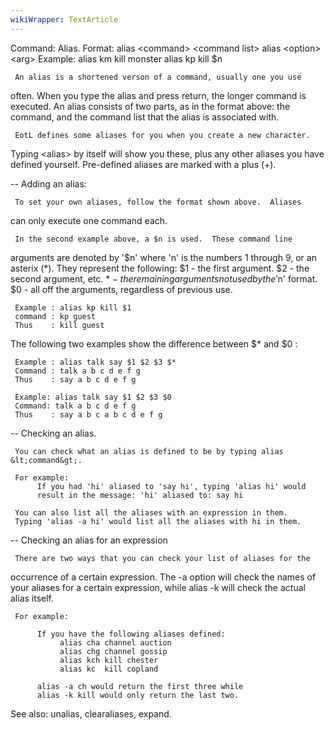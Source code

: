 ```yaml
---
wikiWrapper: TextArticle
---
```

Command: Alias.
Format:  alias &lt;command&gt; &lt;command list&gt;
         alias &lt;option&gt; &lt;arg&gt;
Example: alias km kill monster
         alias kp kill $n

     An alias is a shortened verson of a command, usually one you use
often.  When you type the alias and press return, the longer command is
executed.  An alias consists of two parts, as in the format above:
the command, and the command list that the alias is associated with.

     EotL defines some aliases for you when you create a new character.
Typing &lt;alias&gt; by itself will show you these, plus any other aliases
you have defined yourself.  Pre-defined aliases are marked with a plus (+).

-- Adding an alias:

     To set your own aliases, follow the format shown above.  Aliases
can only execute one command each.

     In the second example above, a $n is used.  These command line
arguments are denoted by '$n' where 'n' is the numbers 1 through 9,
or an asterix (*).  They represent the following:
          $1   -   the first argument.
          $2   -   the second argument, etc.
          $*   -   the remaining arguments not used by the '$n' format.
          $0   -   all off the arguments, regardless of previous use.

     Example : alias kp kill $1
     command : kp guest
     Thus    : kill guest

The following two examples show the difference between $* and $0 :

     Example : alias talk say $1 $2 $3 $*
     Command : talk a b c d e f g
     Thus    : say a b c d e f g

     Example: alias talk say $1 $2 $3 $0
     Command: talk a b c d e f g
     Thus    : say a b c a b c d e f g

-- Checking an alias.

     You can check what an alias is defined to be by typing alias &lt;command&gt;.

     For example:
          If you had 'hi' aliased to 'say hi', typing 'alias hi' would
          result in the message: 'hi' aliased to: say hi

     You can also list all the aliases with an expression in them.
     Typing 'alias -a hi' would list all the aliases with hi in them.
     
-- Checking an alias for an expression
     
     There are two ways that you can check your list of aliases for the
occurrence of a certain expression.  The -a option will check the names 
of your aliases for a certain expression, while alias -k will check
the actual alias itself.

     For example:

          If you have the following aliases defined:
               alias cha channel auction
               alias chg channel gossip
               alias kch kill chester
               alias kc  kill copland
          
          alias -a ch would return the first three while
          alias -k kill would only return the last two.
          
See also: unalias, clearaliases, expand.
